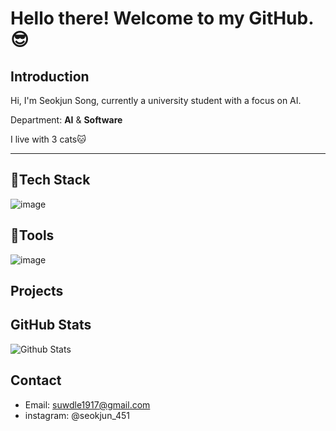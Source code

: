# Hello there! Welcome to my GitHub.😎

## Introduction

Hi, I'm Seokjun Song, currently a university student with a focus on AI.

Department: **AI** & **Software**

I live with 3 cats🐱

*****
## 📌Tech Stack

![image](https://github.com/suwdle/suwdle/assets/133730992/bba0f0c5-d3a3-4b34-9be9-812226fa3163)


## 📌Tools

![image](https://github.com/suwdle/suwdle/assets/133730992/17eab122-b8b8-414d-8c8b-e2af4b7ff16d)


## Projects



## GitHub Stats

![Github Stats](https://github-readme-stats.vercel.app/api?username=suwdle&show_icons=true&count_private=true)

## Contact

- Email: <suwdle1917@gmail.com>
- instagram: @seokjun_451
